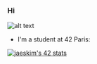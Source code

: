 ### Hi

![alt text](https://github.com/Alexdelia/Alexdelia/blob/main/pikacute.png?raw=true)

- I'm a student at 42 Paris:

[![jaeskim's 42 stats](https://badge42.herokuapp.com/api/stats/adelille)](https://github.com/JaeSeoKim/badge42)
